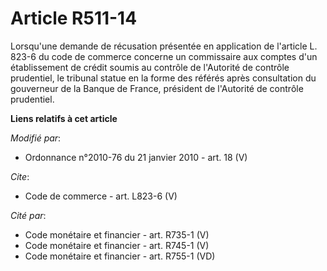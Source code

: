 # Article R511-14

Lorsqu'une demande de récusation présentée en application de l'article L. 823-6 du code de commerce concerne un commissaire
aux comptes d'un établissement de crédit soumis au contrôle de l'Autorité de contrôle prudentiel, le tribunal statue en la
forme des référés après consultation du gouverneur de la Banque de France, président de l'Autorité de contrôle prudentiel.

**Liens relatifs à cet article**

_Modifié par_:

  - Ordonnance n°2010-76 du 21 janvier 2010 - art. 18 (V)

_Cite_:

  - Code de commerce - art. L823-6 (V)

_Cité par_:

  - Code monétaire et financier - art. R735-1 (V)
  - Code monétaire et financier - art. R745-1 (V)
  - Code monétaire et financier - art. R755-1 (VD)
